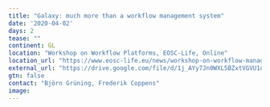 ```yaml
---
title: "Galaxy: much more than a workflow management system"
date: '2020-04-02'
days: 2
tease: ""
continent: GL
location: "Workshop on Workflow Platforms, EOSC-Life, Online"
location_url: "https://www.eosc-life.eu/news/workshop-on-workflow-management-systems/"
external_url: "https://drive.google.com/file/d/1j_AYy7Jn0WXL5BZxtVGVU1qMGVHxf954/preview"
gtn: false
contact: "Björn Grüning, Frederik Coppens"
image: 
---
```

